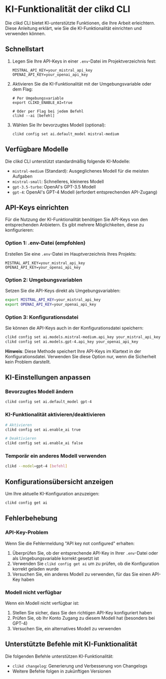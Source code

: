 # KI-Funktionalität der clikd CLI

Die clikd CLI bietet KI-unterstützte Funktionen, die Ihre Arbeit erleichtern. Diese Anleitung erklärt, wie Sie die KI-Funktionalität einrichten und verwenden können.

## Schnellstart

1. Legen Sie Ihre API-Keys in einer `.env`-Datei im Projektverzeichnis fest:
   ```
   MISTRAL_API_KEY=your_mistral_api_key
   OPENAI_API_KEY=your_openai_api_key
   ```

2. Aktivieren Sie die KI-Funktionalität mit der Umgebungsvariable oder dem Flag:
   ```
   # Per Umgebungsvariable
   export CLIKD_ENABLE_AI=true
   
   # Oder per Flag bei jedem Befehl
   clikd --ai [befehl]
   ```

3. Wählen Sie Ihr bevorzugtes Modell (optional):
   ```
   clikd config set ai.default_model mistral-medium
   ```

## Verfügbare Modelle

Die clikd CLI unterstützt standardmäßig folgende KI-Modelle:

- `mistral-medium` (Standard): Ausgeglichenes Modell für die meisten Aufgaben
- `mistral-small`: Schnelleres, kleineres Modell
- `gpt-3.5-turbo`: OpenAI's GPT-3.5 Modell
- `gpt-4`: OpenAI's GPT-4 Modell (erfordert entsprechenden API-Zugang)

## API-Keys einrichten

Für die Nutzung der KI-Funktionalität benötigen Sie API-Keys von den entsprechenden Anbietern. Es gibt mehrere Möglichkeiten, diese zu konfigurieren:

### Option 1: .env-Datei (empfohlen)

Erstellen Sie eine `.env`-Datei im Hauptverzeichnis Ihres Projekts:

```
MISTRAL_API_KEY=your_mistral_api_key
OPENAI_API_KEY=your_openai_api_key
```

### Option 2: Umgebungsvariablen

Setzen Sie die API-Keys direkt als Umgebungsvariablen:

```bash
export MISTRAL_API_KEY=your_mistral_api_key
export OPENAI_API_KEY=your_openai_api_key
```

### Option 3: Konfigurationsdatei

Sie können die API-Keys auch in der Konfigurationsdatei speichern:

```bash
clikd config set ai.models.mistral-medium.api_key your_mistral_api_key
clikd config set ai.models.gpt-4.api_key your_openai_api_key
```

**Hinweis**: Diese Methode speichert Ihre API-Keys im Klartext in der Konfigurationsdatei. Verwenden Sie diese Option nur, wenn die Sicherheit kein Problem darstellt.

## KI-Einstellungen anpassen

### Bevorzugtes Modell ändern

```bash
clikd config set ai.default_model gpt-4
```

### KI-Funktionalität aktivieren/deaktivieren

```bash
# Aktivieren
clikd config set ai.enable_ai true

# Deaktivieren
clikd config set ai.enable_ai false
```

### Temporär ein anderes Modell verwenden

```bash
clikd --model=gpt-4 [befehl]
```

## Konfigurationsübersicht anzeigen

Um Ihre aktuelle KI-Konfiguration anzuzeigen:

```bash
clikd config get ai
```

## Fehlerbehebung

### API-Key-Problem

Wenn Sie die Fehlermeldung "API key not configured" erhalten:

1. Überprüfen Sie, ob der entsprechende API-Key in Ihrer `.env`-Datei oder als Umgebungsvariable korrekt gesetzt ist
2. Verwenden Sie `clikd config get ai` um zu prüfen, ob die Konfiguration korrekt geladen wurde
3. Versuchen Sie, ein anderes Modell zu verwenden, für das Sie einen API-Key haben

### Modell nicht verfügbar

Wenn ein Modell nicht verfügbar ist:

1. Stellen Sie sicher, dass Sie den richtigen API-Key konfiguriert haben
2. Prüfen Sie, ob Ihr Konto Zugang zu diesem Modell hat (besonders bei GPT-4)
3. Versuchen Sie, ein alternatives Modell zu verwenden

## Unterstützte Befehle mit KI-Funktionalität

Die folgenden Befehle unterstützen KI-Funktionalität:

- `clikd changelog`: Generierung und Verbesserung von Changelogs
- Weitere Befehle folgen in zukünftigen Versionen 
